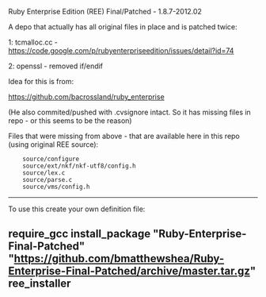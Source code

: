 Ruby Enterprise Edition (REE) Final/Patched - 1.8.7-2012.02

A depo that actually has all original files in place and is patched twice:

 1: tcmalloc.cc - https://code.google.com/p/rubyenterpriseedition/issues/detail?id=74

 2: openssl - removed if/endif

Idea for this is from:

https://github.com/bacrossland/ruby_enterprise

(He also commited/pushed with .cvsignore intact. So it has missing files in repo - or this seems to be the reason)

Files that were missing from above - that are available here in this repo (using original REE source):

        source/configure
        source/ext/nkf/nkf-utf8/config.h
        source/lex.c
        source/parse.c
        source/vms/config.h

------

To use this create your own definition file:

require_gcc
install_package "Ruby-Enterprise-Final-Patched" "https://github.com/bmatthewshea/Ruby-Enterprise-Final-Patched/archive/master.tar.gz" ree_installer
------
